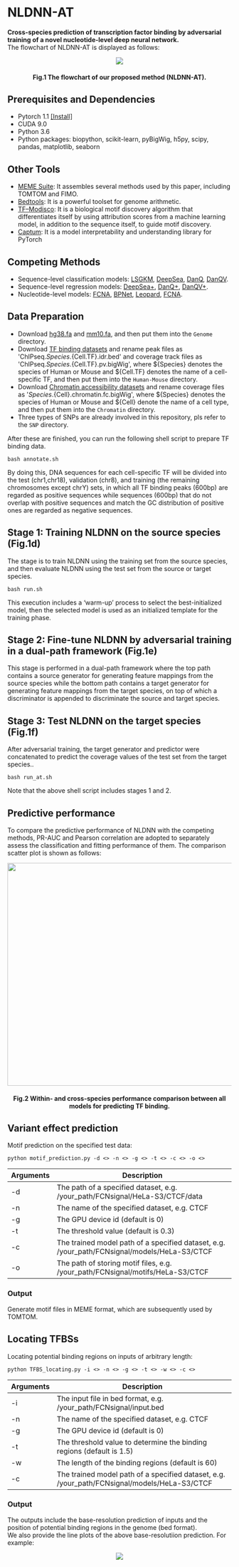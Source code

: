 # NLDNN-AT

**Cross-species prediction of transcription factor binding by adversarial training of a novel nucleotide-level deep neural network.** <br/>
The flowchart of NLDNN-AT is displayed as follows:

<p align="center"> 
<img src=https://github.com/turningpoint1988/NLDNN/blob/main/Pictures/flowchart.jpg>
</p>

<h4 align="center"> 
Fig.1 The flowchart of our proposed method (NLDNN-AT).
</h4>

## Prerequisites and Dependencies

- Pytorch 1.1 [[Install]](https://pytorch.org/)
- CUDA 9.0
- Python 3.6
- Python packages: biopython, scikit-learn, pyBigWig, h5py, scipy, pandas, matplotlib, seaborn

## Other Tools

- [MEME Suite](https://meme-suite.org/meme/doc/download.html): It assembles several methods used by this paper, including TOMTOM and FIMO.
- [Bedtools](https://bedtools.readthedocs.io/en/latest/content/installation.html): It is a powerful toolset for genome arithmetic.
- [TF–Modisco](https://github.com/jmschrei/tfmodisco-lite): It is a biological motif discovery algorithm that differentiates itself by using attribution scores from a machine learning model, in addition to the sequence itself, to guide motif discovery. 
- [Captum](https://github.com/pytorch/captum): It is a model interpretability and understanding library for PyTorch

## Competing Methods

- Sequence-level classification models: [LSGKM](https://github.com/Dongwon-Lee/lsgkm), [DeepSea](http://deepsea.princeton.edu/), [DanQ](https://github.com/uci-cbcl/DanQ), [DanQV](https://github.com/seqcode/cross-species-domain-adaptation).
- Sequence-level regression models: [DeepSea+](https://github.com/turningpoint1988/NLDNN), [DanQ+](https://github.com/turningpoint1988/NLDNN), [DanQV+](https://github.com/turningpoint1988/NLDNN).
- Nucleotide-level models: [FCNA](https://github.com/turningpoint1988/FCNA), [BPNet](https://github.com/kundajelab/bpnet/), [Leopard](https://github.com/GuanLab/Leopard), [FCNA](https://github.com/turningpoint1988/FCNsignal).

## Data Preparation

- Download [hg38.fa](https://hgdownload.soe.ucsc.edu/downloads.html#human) and [mm10.fa](https://hgdownload.soe.ucsc.edu/downloads.html#mouse), and then put them into the `Genome` directory.
- Download [TF binding datasets](https://www.encodeproject.org) and rename peak files as 'ChIPseq.${Species}.${Cell.TF}.idr.bed' and coverage track files as 'ChIPseq.${Species}.${Cell.TF}.pv.bigWig', where ${Species} denotes the species of Human or Mouse and ${Cell.TF} denotes the name of a cell-specific TF, and then put them into the `Human-Mouse` directory.
- Download [Chromatin accessibility datasets](https://www.encodeproject.org) and rename coverage files as '${Species}.${Cell}.chromatin.fc.bigWig', where ${Species} denotes the species of Human or Mouse and ${Cell} denote the name of a cell type, and then put them into the `Chromatin` directory.
- Three types of SNPs are already involved in this repository, pls refer to the `SNP` directory.

After these are finished, you can run the following shell script to prepare TF binding data.

```
bash annotate.sh
```

By doing this, DNA sequences for each cell-specific TF will be divided into the test (chr1,chr18), validation (chr8), and training (the remaining chromosomes except chrY) sets, in which all TF binding peaks (600bp) are regarded as positive sequences while sequences (600bp) that do not overlap with positive sequences and match the GC distribution of positive ones are regarded as negative sequences. 


## Stage 1: Training NLDNN on the source species (Fig.1d)

The stage is to train NLDNN using the training set from the source species, and then evaluate NLDNN using the test set from the source or target species.

```
bash run.sh
```

This execution includes a ‘warm-up’ process to select the best-initialized model, then the selected model is used as an initialized template for the training phase. 

## Stage 2: Fine-tune NLDNN by adversarial training in a dual-path framework (Fig.1e)

This stage is performed in a dual-path framework where the top path contains a source generator for generating feature mappings from the source species while the bottom path contains a target generator for generating feature mappings from the target species, on top of which a discriminator is appended to discriminate the source and target species.

## Stage 3: Test NLDNN on the target species (Fig.1f)

After adversarial training, the target generator and predictor were concatenated to predict the coverage values of the test set from the target species.. 

```
bash run_at.sh
```

Note that the above shell script includes stages 1 and 2.

## Predictive performance

To compare the predictive performance of NLDNN with the competing methods, PR-AUC and Pearson correlation are adopted to separately assess the classification and fitting performance of them. The comparison scatter plot is shown as follows:

<p align="center"> 
<img src=https://github.com/turningpoint1988/NLDNN/blob/main/Pictures/predictive.jpg width = "600" height = "500">
</p>

<h4 align="center"> 
Fig.2 Within- and cross-species performance comparison between all models for predicting TF binding.
</h4>

## Variant effect prediction

Motif prediction on the specified test data:

```
python motif_prediction.py -d <> -n <> -g <> -t <> -c <> -o <>
```

| Arguments  | Description                                                                                 |
| ---------- | ------------------------------------------------------------------------------------------- |
| -d         | The path of a specified dataset, e.g. /your_path/FCNsignal/HeLa-S3/CTCF/data                |
| -n         | The name of the specified dataset, e.g. CTCF                                                |
| -g         | The GPU device id (default is 0)                                                            |
| -t         | The threshold value (default is 0.3)                                                        |
| -c         | The trained model path of a specified dataset, e.g. /your_path/FCNsignal/models/HeLa-S3/CTCF|
| -o         | The path of storing motif files, e.g. /your_path/FCNsignal/motifs/HeLa-S3/CTCF              |

### Output

Generate motif files in MEME format, which are subsequently used by TOMTOM.


## Locating TFBSs

Locating potential binding regions on inputs of arbitrary length:

```
python TFBS_locating.py -i <> -n <> -g <> -t <> -w <> -c <>
```
| Arguments  | Description                                                                                 |
| ---------- | ------------------------------------------------------------------------------------------- |
| -i         | The input file in bed format, e.g. /your_path/FCNsignal/input.bed                           |
| -n         | The name of the specified dataset, e.g. CTCF                                                |
| -g         | The GPU device id (default is 0)                                                            |
| -t         | The threshold value to determine the binding regions (default is 1.5)                       |
| -w         | The length of the binding regions (default is 60)                                           |
| -c         | The trained model path of a specified dataset, e.g. /your_path/FCNsignal/models/HeLa-S3/CTCF|

### Output

The outputs include the base-resolution prediction of inputs and the position of potential binding regions in the genome (bed format). <br/>
We also provide the line plots of the above base-resolutiion prediction. For example:

<p align="center"> 
<img src=https://github.com/turningpoint1988/FCNsignal/blob/main/output.jpg>
</p>
